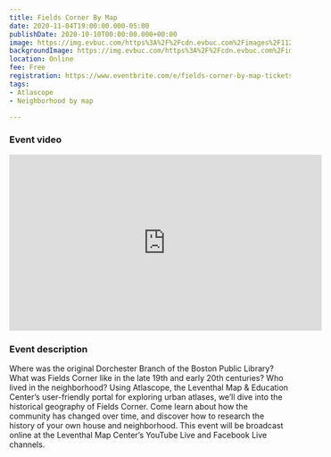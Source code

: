 ```yaml
---
title: Fields Corner By Map
date: 2020-11-04T19:00:00.000-05:00
publishDate: 2020-10-10T00:00:00.000+00:00
image: https://img.evbuc.com/https%3A%2F%2Fcdn.evbuc.com%2Fimages%2F112555761%2F167762409652%2F1%2Foriginal.20200924-161748?w=1080&auto=format%2Ccompress&q=75&sharp=10&rect=98%2C0%2C1724%2C862&s=cd39c6a755ca5daf23bb69391068a2ac
backgroundImage: https://img.evbuc.com/https%3A%2F%2Fcdn.evbuc.com%2Fimages%2F112555761%2F167762409652%2F1%2Foriginal.20200924-161748?w=1080&auto=format%2Ccompress&q=75&sharp=10&rect=98%2C0%2C1724%2C862&s=cd39c6a755ca5daf23bb69391068a2ac
location: Online
fee: Free
registration: https://www.eventbrite.com/e/fields-corner-by-map-tickets-122577124479
tags:
- Atlascope
- Neighborhood by map

---
```

### Event video

<iframe width="560" height="315" src="https://www.youtube.com/embed/-iPoFOe8icQ" frameborder="0" allow="accelerometer; autoplay; clipboard-write; encrypted-media; gyroscope; picture-in-picture" allowfullscreen></iframe>

### Event description

Where was the original Dorchester Branch of the Boston Public Library? What was Fields Corner like in the late 19th and early 20th centuries? Who lived in the neighborhood? Using Atlascope, the Leventhal Map & Education Center’s user-friendly portal for exploring urban atlases, we’ll dive into the historical geography of Fields Corner. Come learn about how the community has changed over time, and discover how to research the history of your own house and neighborhood.
This event will be broadcast online at the Leventhal Map Center’s YouTube Live and Facebook Live channels.